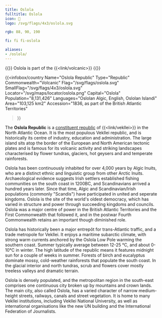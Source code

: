 ```yaml
---
title: Oslola
fulltitle: Oslola
icon: 🌋
logo: /svg/flags/4x3/oslola.svg

rgb: 88, 90, 190

fi: fi fi-oslola

aliases:
- /oslola/
---
```

{{<note series>}}
 Oslola is part of the {{<link/volcanic>}}
{{</note>}}

{{<infobox/country
	 Name="Oslola Republic"
	 Type="Republic"
	 Commonwealth="Volcanic"
	 Flag="/svg/flags/oslola.svg"
	 SmallFlag="/svg/flags/4x3/oslola.svg"
	 Locator="/svg/maps/locator/oslola.png"
	 Capital="Oslola"
	 Population="8,131,426"
	 Languages="Oslolan Algic, English, Oslolan Islandi"
	 Area="103,125 km2"
	 Accession="1836, as part of the British Atlantic Territories"
 >}}

The <span class="fi fi-oslola"></span> **Oslola Republic** is a [constituent republic](/republics/) of {{<link/vekllei>}} in the North Atlantic Ocean. It is the most populous Vekllei republic, and is historically its centre of industry, education and administration. The large island sits atop the border of the European and North American tectonic plates and is famous for its volcanic activity and striking landscapes characterised by flower tundras, glaciers, hot geysers and and temperate rainforests.

Oslola has been continuously inhabited for over 4,000 years by Algic Inuits, who are a distinct ethnic and linguistic group from other Arctic Inuits. Archaeological evidence suggests Irish settlers established fishing communities on the south coast in 1200BC, and Scandinavians arrived a hundred years later. Since that time, Algic and Scandinavian/Irish populations (commonly "Scandis") have participated in united and seperate kingdoms. Oslola is the site of the world's oldest democracy, which has varied in structure and power through succeeding kingdoms and councils. Oslola was a major centre of power in the British Atlantic Territories and the First Commonwealth that followed it, and in the postwar Fourth Commonwealth retains an important though diminished role.

Oslola has historically been a major entrepôt for trans-Atlantic traffic, and a trade metropole for Vekllei. It enjoys a maritime subarctic climate, with strong warm currents anchored by the Oslola Low Pole warming the southern coast. Summer typically average between 12-25 °C, and about 0-10°C in winter. The high latitude of the republic means it features midnight sun for a couple of weeks in summer. Forests of birch and eucalyptus dominate mossy, cold-weather rainforests that populate the south coast. In the glacial interior and north tundras, scrub and flowers cover mostly treeless valleys and dramatic terrain.

Oslola is densely populated, and the metropolitan region in the south-east comprises one continuous city broken up by mountains and crown lands. The main city, also called Oslola, has a varied character of narrow medium-height streets, railways, canals and street vegetation. It is home to many Vekllei institutions, including Vekllei National University, as well as international organisations like the new UN building and the International Federation of Journalists.


